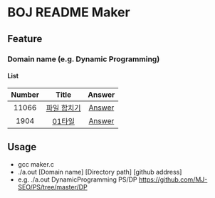 # BOJ README Maker

## Feature

### Domain name (e.g. Dynamic Programming)

#### List
| Number | Title | Answer | 
| :--: | :--: | :--: |
| 11066 | [파일 합치기](https://www.acmicpc.net/problem/11066) | [Answer](https://github.com/MJ-SEO/PS/tree/master/DP/11066_filesum.cpp) |
| 1904 | [01타일](https://www.acmicpc.net/problem/1904) | [Answer](https://github.com/MJ-SEO/PS/tree/master/DP/1904_01tile.cpp) |

## Usage

- gcc maker.c
- ./a.out [Domain name] [Directory path] [github address]
- e.g. ./a.out DynamicProgramming PS/DP https://github.com/MJ-SEO/PS/tree/master/DP
